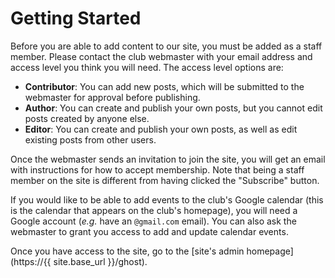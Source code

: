 # Getting Started

Before you are able to add content to our site, you must be added as a staff
member. Please contact the club webmaster with your email address and access
level you think you will need. The access level options are:

* **Contributor**: You can add new posts, which will be submitted to the
  webmaster for approval before publishing.
* **Author**: You can create and publish your own posts, but you cannot edit
  posts created by anyone else.
* **Editor**: You can create and publish your own posts, as well as edit
  existing posts from other users.

Once the webmaster sends an invitation to join the site, you will get an email
with instructions for how to accept membership. Note that being a staff member
on the site is different from having clicked the "Subscribe" button.

If you would like to be able to add events to the club's Google calendar (this
is the calendar that appears on the club's homepage), you will need a Google
account (*e.g.* have an `@gmail.com` email). You can also ask the webmaster to
grant you access to add and update calendar events.

Once you have access to the site, go to the
[site's admin homepage](https://{{ site.base_url }}/ghost).
